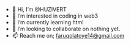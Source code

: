 - 👋 Hi, I’m @HUZIVERT
- 👀 I’m interested in coding in web3
- 🌱 I’m currently learning html
- 💞️ I’m looking to collaborate on nothing yet.
- 📫 Reach me on; faruqolatoye14@gmail.com
